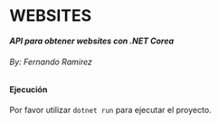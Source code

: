# WEBSITES
***API para obtener websites con .NET Corea***

###### By: Fernando Ramirez

#### Ejecución

Por favor utilizar `dotnet run` para ejecutar el proyecto.
